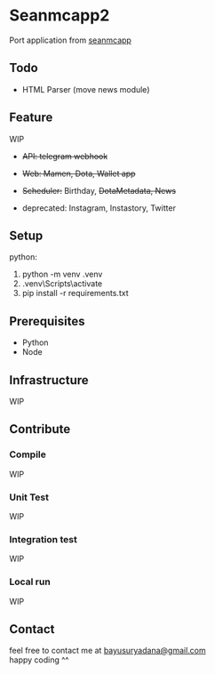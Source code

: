 # Seanmcapp2
Port application from [seanmcapp](https://github.com/bayusuryadana/seanmcapp)

## Todo
- HTML Parser (move news module)


## Feature
WIP
- ~~API: telegram webhook~~
- ~~Web: Mamen, Dota, Wallet app~~
- ~~Scheduler:~~ Birthday, ~~DotaMetadata, News~~

- deprecated: Instagram, Instastory, Twitter

## Setup
python:
1. python -m venv .venv
2. .venv\Scripts\activate
3. pip install -r requirements.txt 

## Prerequisites
- Python
- Node
 
## Infrastructure
WIP

## Contribute
### Compile
WIP

### Unit Test
WIP

### Integration test
WIP

### Local run
WIP

## Contact
feel free to contact me at bayusuryadana@gmail.com  
happy coding ^^